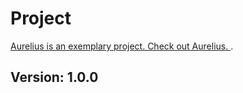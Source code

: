 # Project
 [Aurelius is an exemplary project. Check out Aurelius. ](https://github.com/mustafabinguldev/Aurelius).
## Version: 1.0.0
